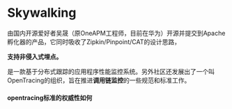 # Skywalking

由国内开源爱好者吴晟（原OneAPM工程师，目前在华为）开源并提交到Apache孵化器的产品，它同时吸收了Zipkin/Pinpoint/CAT的设计思路，

**支持非侵入式埋点。**

是一款基于分布式跟踪的应用程序性能监控系统。另外社区还发展出了一个叫OpenTracing的组织，旨在推进**调用链监控**的一些规范和标准工作。

#### opentracing标准的权威性如何

